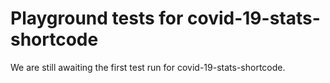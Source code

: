# Playground tests for covid-19-stats-shortcode
We are still awaiting the first test run for covid-19-stats-shortcode.
